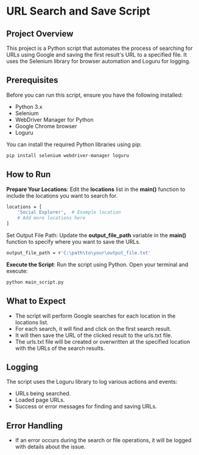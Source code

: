 # URL Search and Save Script

## Project Overview

This project is a Python script that automates the process of searching for URLs using Google and saving the first result's URL to a specified file. It uses the Selenium library for browser automation and Loguru for logging.

## Prerequisites

Before you can run this script, ensure you have the following installed:

- Python 3.x
- Selenium
- WebDriver Manager for Python
- Google Chrome browser
- Loguru

You can install the required Python libraries using pip:

```bash
pip install selenium webdriver-manager loguru
```

## How to Run

**Prepare Your Locations**: Edit the **locations** list in the **main()** function to include the locations you want to search for.

```bash
locations = [
    'Social Explorer',  # Example location
    # Add more locations here
]
```

Set Output File Path: Update the **output_file_path** variable in the **main()** function to specify where you want to save the URLs.

```bash
output_file_path = r'C:\path\to\your\output_file.txt'
```

**Execute the Script**: Run the script using Python. Open your terminal and execute:

```bash
python main_script.py
```

## What to Expect

- The script will perform Google searches for each location in the locations list.
- For each search, it will find and click on the first search result.
- It will then save the URL of the clicked result to the urls.txt file.
- The urls.txt file will be created or overwritten at the specified location with the URLs of the search results.

## Logging

The script uses the Loguru library to log various actions and events:

- URLs being searched.
- Loaded page URLs.
- Success or error messages for finding and saving URLs.

## Error Handling

- If an error occurs during the search or file operations, it will be logged with details about the issue.
